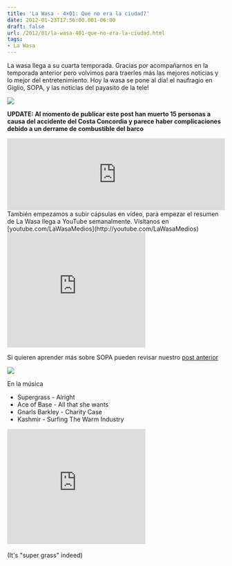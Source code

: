 ```yaml
---
title: 'La Wasa - 4×01: Que no era la ciudad?'
date: 2012-01-23T17:56:00.001-06:00
draft: false
url: /2012/01/la-wasa-401-que-no-era-la-ciudad.html
tags: 
- La Wasa
---
```


La wasa llega a su cuarta temporada. Gracias por acompañarnos en la temporada anterior pero volvimos para traerles más las mejores noticias y lo mejor del entretenimiento. Hoy la wasa se pone al día! el naufragio en Giglio, SOPA, y las noticias del payasito de la tele!  
  

[![](https://lh3.ggpht.com/-ZP1fNZ6ffms/UKG4UsULOoI/AAAAAAAACCY/uQWwyoIx-nc/s1600/CostaConcordiaCrashAccidentCarnivalCorp-4.jpg)](http://2.bp.blogspot.com/-ZP1fNZ6ffms/UKG4UsULOoI/AAAAAAAACCY/uQWwyoIx-nc/s1600/CostaConcordiaCrashAccidentCarnivalCorp-4.jpg)

**UPDATE: Al momento de publicar este post han muerto 15 personas a causa del accidente del Costa Concordia y parece haber complicaciones debido a un derrame de combustible del barco**

  
<iframe width="100%" height="166" scrolling="no" frameborder="no" src="http://w.soundcloud.com/player/?url=http%3A%2F%2Fapi.soundcloud.com%2Ftracks%2F85227852&amp;show_artwork=true"></iframe>  
También empezamos a subir cápsulas en vídeo, para empezar el resumen de La Wasa llega a YouTube semanalmente. Visítanos en [youtube.com/LaWasaMedios](http://youtube.com/LaWasaMedios)  
  

<object class="BLOGGER-youtube-video" classid="clsid:D27CDB6E-AE6D-11cf-96B8-444553540000" codebase="http://download.macromedia.com/pub/shockwave/cabs/flash/swflash.cab#version=6,0,40,0" data-thumbnail-src="http://3.gvt0.com/vi/DEatafp96qs/0.jpg" height="266" width="320">
<param name="movie" value="http://www.youtube.com/v/DEatafp96qs&amp;fs=1&amp;source=uds">
<param name="bgcolor" value="#FFFFFF">
<embed width="320" height="266" src="http://www.youtube.com/v/DEatafp96qs&amp;fs=1&amp;source=uds" type="application/x-shockwave-flash">
</object>

  
  
Si quieren aprender más sobre SOPA pueden revisar nuestro [post anterior](http://www.la-wasa.com/2012/01/sopa-y-pipa-explicadas.html)  
  

[![](https://lh3.ggpht.com/-vH9XHB_HJQM/UKG4UgMvU5I/AAAAAAAACCY/bnzoe9iVhec/s1600/SOPA-blackout.jpg)](http://2.bp.blogspot.com/-vH9XHB_HJQM/UKG4UgMvU5I/AAAAAAAACCY/bnzoe9iVhec/s1600/SOPA-blackout.jpg)

  

  

En la música

*   Supergrass - Alright
*   Ace of Base - All that she wants
*   Gnarls Barkley - Charity Case
*   Kashmir - Surfing The Warm Industry

  

 <object class="BLOGGER-youtube-video" classid="clsid:D27CDB6E-AE6D-11cf-96B8-444553540000" codebase="http://download.macromedia.com/pub/shockwave/cabs/flash/swflash.cab#version=6,0,40,0" data-thumbnail-src="http://3.gvt0.com/vi/qUE4oDunYkc/0.jpg" height="266" width="320">
<param name="movie" value="http://www.youtube.com/v/qUE4oDunYkc&amp;fs=1&amp;source=uds"> 
<param name="bgcolor" value="#FFFFFF"> 
<embed width="320" height="266" src="http://www.youtube.com/v/qUE4oDunYkc&amp;fs=1&amp;source=uds" type="application/x-shockwave-flash">
</object>  

(It's "super grass" indeed)